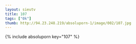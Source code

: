 ```yaml
--- 
layout: sieutv
title: 107
tags: ["0k"]
thumb: http://94.23.248.219/absoluporn-1/image/002/107.jpg
---
```

{% include absoluporn key="107" %} 
